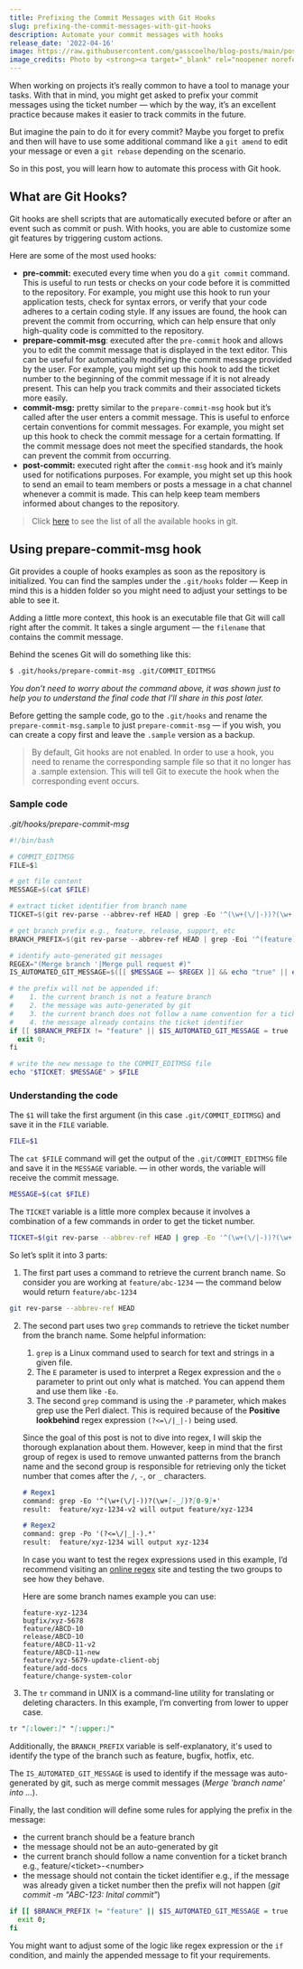 ```yaml
---
title: Prefixing the Commit Messages with Git Hooks
slug: prefixing-the-commit-messages-with-git-hooks
description: Automate your commit messages with hooks
release_date: '2022-04-16'
image: https://raw.githubusercontent.com/gasscoelho/blog-posts/main/posts/prefixing-the-commit-messages-with-git-hooks/hook-wall.jpg
image_credits: Photo by <strong><a target="_blank" rel="noopener noreferrer" href="https://unsplash.com/@hdbernd?utm_source=unsplash&utm_medium=referral&utm_content=creditCopyText">Bernd Dittrich</a></strong> on <strong><a target="_blank" rel="noopener noreferrer" href="https://unsplash.com/s/photos/hook?utm_source=unsplash&utm_medium=referral&utm_content=creditCopyText">Unsplash</a></strong>
---
```


When working on projects it’s really common to have a tool to manage your tasks. With that in mind, you might get asked to prefix your commit messages using the ticket number — which by the way, it’s an excellent practice because makes it easier to track commits in the future.

But imagine the pain to do it for every commit? Maybe you forget to prefix and then will have to use some additional command like a `git amend` to edit your message or even a `git rebase` depending on the scenario.

So in this post, you will learn how to automate this process with Git hook.

## What are Git Hooks?

Git hooks are shell scripts that are automatically executed before or after an event such as commit or push. With hooks, you are able to customize some git features by triggering custom actions.

Here are some of the most used hooks:

- **pre-commit:** executed every time when you do a `git commit` command. This is useful to run tests or checks on your code before it is committed to the repository. For example, you might use this hook to run your application tests, check for syntax errors, or verify that your code adheres to a certain coding style. If any issues are found, the hook can prevent the commit from occurring, which can help ensure that only high-quality code is committed to the repository.
- **prepare-commit-msg**: executed after the `pre-commit` hook and allows you to edit the commit message that is displayed in the text editor. This can be useful for automatically modifying the commit message provided by the user. For example, you might set up this hook to add the ticket number to the beginning of the commit message if it is not already present. This can help you track commits and their associated tickets more easily.
- **commit-msg:** pretty similar to the `prepare-commit-msg` hook but it’s called after the user enters a commit message. This is useful to enforce certain conventions for commit messages. For example, you might set up this hook to check the commit message for a certain formatting. If the commit message does not meet the specified standards, the hook can prevent the commit from occurring.
- **post-commit:** executed right after the `commit-msg` hook and it’s mainly used for notifications purposes. For example, you might set up this hook to send an email to team members or posts a message in a chat channel whenever a commit is made. This can help keep team members informed about changes to the repository.

> Click [here](https://git-scm.com/docs/githooks) to see the list of all the available hooks in git.

## Using prepare-commit-msg hook

Git provides a couple of hooks examples as soon as the repository is initialized. You can find the samples under the `.git/hooks` folder — Keep in mind this is a hidden folder so you might need to adjust your settings to be able to see it.

Adding a little more context, this hook is an executable file that Git will call right after the commit. It takes a single argument — the `filename` that contains the commit message.

Behind the scenes Git will do something like this:

```bash
$ .git/hooks/prepare-commit-msg .git/COMMIT_EDITMSG
```

_You don’t need to worry about the command above, it was shown just to help you to understand the final code that I'll share in this post later._

Before getting the sample code, go to the `.git/hooks` and rename the `prepare-commit-msg.sample` to just `prepare-commit-msg` — if you wish, you can create a copy first and leave the `.sample` version as a backup.

> By default, Git hooks are not enabled. In order to use a hook, you need to rename the corresponding sample file so that it no longer has a .sample extension. This will tell Git to execute the hook when the corresponding event occurs. 

### Sample code

*.git/hooks/prepare-commit-msg*

```powershell
#!/bin/bash

# COMMIT_EDITMSG
FILE=$1

# get file content
MESSAGE=$(cat $FILE)

# extract ticket identifier from branch name
TICKET=$(git rev-parse --abbrev-ref HEAD | grep -Eo '^(\w+(\/|-))?(\w+[-_])?[0-9]+' | grep -Po '(?<=\/|_|-).*' | tr "[:lower:]" "[:upper:]")

# get branch prefix e.g., feature, release, support, etc
BRANCH_PREFIX=$(git rev-parse --abbrev-ref HEAD | grep -Eoi '^(feature)' | tr "[:upper:]" "[:lower:]")

# identify auto-generated git messages
REGEX="(Merge branch '|Merge pull request #)"
IS_AUTOMATED_GIT_MESSAGE=$([[ $MESSAGE =~ $REGEX ]] && echo "true" || echo "false")

# the prefix will not be appended if:
#    1. the current branch is not a feature branch
#    2. the message was auto-generated by git
#    3. the current branch does not follow a name convention for a ticket branch e.g., feature/<ticket>-<number>
#    4. the message already contains the ticket identifier
if [[ $BRANCH_PREFIX != "feature" || $IS_AUTOMATED_GIT_MESSAGE = true || $TICKET == "" || "$MESSAGE" == "$TICKET"* ]];then
  exit 0;
fi

# write the new message to the COMMIT_EDITMSG file
echo "$TICKET: $MESSAGE" > $FILE
```

### Understanding the code

The `$1` will take the first argument (in this case `.git/COMMIT_EDITMSG`) and save it in the `FILE` variable.

```bash
FILE=$1
```

The `cat $FILE` command will get the output of the `.git/COMMIT_EDITMSG` file and save it in the `MESSAGE` variable. — in other words, the variable will receive the commit message.

```bash
MESSAGE=$(cat $FILE)
```

The `TICKET` variable is a little more complex because it involves a combination of a few commands in order to get the ticket number. 

```bash
TICKET=$(git rev-parse --abbrev-ref HEAD | grep -Eo '^(\w+(\/|-))?(\w+[-_])?[0-9]+' | grep -Po '(?<=\/|_|-).*' | tr "[:lower:]" "[:upper:]")
```

So let’s split it into 3 parts:

1. The first part uses a command to retrieve the current branch name. So consider you are working at `feature/abc-1234` — the command below would return `feature/abc-1234`

```bash
git rev-parse --abbrev-ref HEAD
```

2. The second part uses two `grep` commands to retrieve the ticket number from the branch name.
Some helpful information:
   1. `grep` is a Linux command used to search for text and strings in a given file.
   2. The `E` parameter is used to interpret a Regex expression and the `o` parameter to print out only what is matched. You can append them and use them like `-Eo`.
   3. The second `grep` command is using the `-P` parameter, which makes grep use the Perl dialect. This is required because of the **Positive lookbehind** regex expression `(?<=\/|_|-)` being used.
    
   Since the goal of this post is not to dive into regex, I will skip the thorough explanation about them. However, keep in mind that the first group of regex is used to remove unwanted patterns from the branch name and the second group is responsible for retrieving only the ticket number that comes after the `/`, `-`, or `_` characters.
    
    ```markdown
    # Regex1
    command: grep -Eo '^(\w+(\/|-))?(\w+[-_])?[0-9]+'
    result:  feature/xyz-1234-v2 will output feature/xyz-1234
    
    # Regex2
    command: grep -Po '(?<=\/|_|-).*'
    result:  feature/xyz-1234 will output xyz-1234
    ```
    
    In case you want to test the regex expressions used in this example, I’d recommend visiting an [online regex](https://regexr.com/) site and testing the two groups to see how they behave. 
    
    Here are some branch names example you can use:
    
    ```
    feature-xyz-1234
    bugfix/xyz-5678
    feature/ABCD-10
    release/ABCD-10
    feature/ABCD-11-v2
    feature/ABCD-11-new
    feature/xyz-5679-update-client-obj
    feature/add-docs
    feature/change-system-color
    ```
    
2. The `tr` command in UNIX is a command-line utility for translating or deleting characters. In this example, I’m converting from lower to upper case.

```markdown
tr "[:lower:]" "[:upper:]"
```

Additionally, the `BRANCH_PREFIX` variable is self-explanatory, it's used to identify the type of the branch such as feature, bugfix, hotfix, etc.

The `IS_AUTOMATED_GIT_MESSAGE` is used to identify if the message was auto-generated by git, such as merge commit messages (_Merge 'branch name' into ..._).

Finally, the last condition will define some rules for applying the prefix in the message:
- the current branch should be a feature branch
- the message should not be an auto-generated by git
- the current branch should follow a name convention for a ticket branch e.g., feature/&lt;ticket&gt;-&lt;number&gt;
- the message should not contain the ticket identifier e.g., if the message was already given a ticket number then the prefix will not happen (_git commit -m "ABC-123: Inital commit"_)

```bash
if [[ $BRANCH_PREFIX != "feature" || $IS_AUTOMATED_GIT_MESSAGE = true || $TICKET == "" || "$MESSAGE" == "$TICKET"* ]];then
  exit 0;
fi
```

You might want to adjust some of the logic like regex expression or the `if` condition, and mainly the appended message to fit your requirements.
